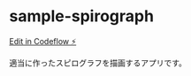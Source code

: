 # sample-spirograph

[Edit in Codeflow ⚡️](https://stackblitz.com/~/github.com/akiymnk/sample-spirograph)

適当に作ったスピログラフを描画するアプリです。